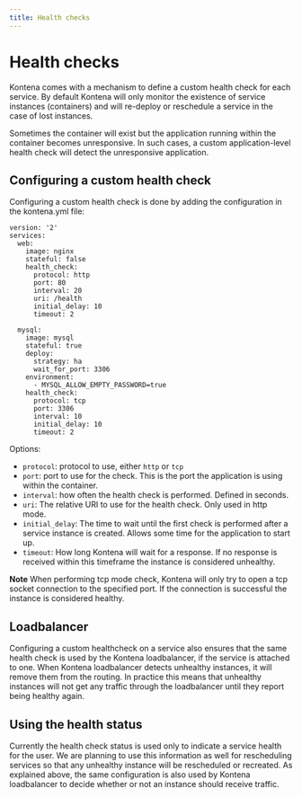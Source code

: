 ```yaml
---
title: Health checks
---
```


# Health checks

Kontena comes with a mechanism to define a custom health check for each service. By default Kontena will only monitor the existence of service instances (containers) and will re-deploy or reschedule a service in the case of lost instances.

Sometimes the container will exist but the application running within the container becomes unresponsive. In such cases, a custom application-level health check will detect the unresponsive application.

## Configuring a custom health check

Configuring a custom health check is done by adding the configuration in the kontena.yml file:

```
version: '2'
services:
  web:
    image: nginx
    stateful: false
    health_check:
      protocol: http
      port: 80
      interval: 20
      uri: /health
      initial_delay: 10
      timeout: 2

  mysql:
    image: mysql
    stateful: true
    deploy:
      strategy: ha
      wait_for_port: 3306
    environment:
      - MYSQL_ALLOW_EMPTY_PASSWORD=true
    health_check:
      protocol: tcp
      port: 3306
      interval: 10
      initial_delay: 10
      timeout: 2
```
Options:
* `protocol`: protocol to use, either `http` or `tcp`
* `port`: port to use for the check. This is the port the application is using within the container.
* `interval`: how often the health check is performed. Defined in seconds.
* `uri`: The relative URI to use for the health check. Only used in http mode.
* `initial_delay`: The time to wait until the first check is performed after a service instance is created. Allows some time for the application to start up.
* `timeout`: How long Kontena will wait for a response. If no response is received within this timeframe the instance is considered unhealthy.

**Note** When performing tcp mode check, Kontena will only try to open a tcp socket connection to the specified port. If the connection is successful the instance is considered healthy.


## Loadbalancer

Configuring a custom healthcheck on a service also ensures that the same health check is used by the Kontena loadbalancer, if the service is attached to one. When Kontena loadbalancer detects unhealthy instances, it will remove them from the routing. In practice this means that unhealthy instances will not get any traffic through the loadbalancer until they report being healthy again.

## Using the health status

Currently the health check status is used only to indicate a service health for the user. We are planning to use this information as well for rescheduling services so that any unhealthy instance will be rescheduled or recreated. As explained above, the same configuration is also used by Kontena loadbalancer to decide whether or not an instance should receive traffic.
